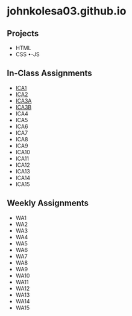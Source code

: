 # johnkolesa03.github.io


## Projects
- HTML
- CSS
•-JS
## In-Class Assignments
- [ICA1](https://johnkolesa03.github.io)
- [ICA2](https://johnkolesa03.github.io/wa/wa2.html)
- [ICA3A](https://johnkolesa03.github.io/ica/ica3a.html)
- [ICA3B](https://johnkolesa03.github.io/ica/ica3b.html)
- ICA4
- ICA5
- ICA6
- ICA7
- ICA8
- ICA9
- ICA10
- ICA11
- ICA12
- ICA13
- ICA14
- ICA15
## Weekly Assignments
- WA1
- WA2
- WA3
- WA4
- WA5
- WA6
- WA7
- WA8
- WA9
- WA10
- WA11
- WA12
- WA13
- WA14
- WA15